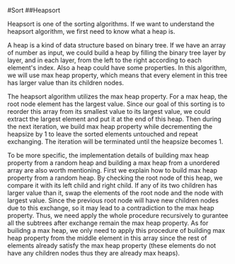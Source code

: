 #Sort
##Heapsort

Heapsort is one of the sorting algorithms. If we want to understand the heapsort algorithm, we first need to know what a heap is.

A heap is a kind of data structure based on binary tree. If we have an array of number as input, we could build a heap by filling the binary tree layer by layer, and in each layer, from the left to the right according to each element's index.
Also a heap could have some properties. In this algorithm, we will use max heap property, which means that every element in this tree has larger value than its children nodes. 
 
The heapsort algorithm utilizes the max heap property. For a max heap, the root node element has the largest value. Since our goal of this sorting is to reorder this array from its smallest value to its largest value, we could extract the largest element and put it at the end of this heap. Then during the next iteration, we build max heap property while decrementing the heapsize by 1 to leave the sorted elements untouched and repeat exchanging. The iteration will be terminated until the heapsize becomes 1.

To be more specific, the implementation details of building max heap property from a random heap and building a max heap from a unordered array are also worth mentioning. First we explain how to build max heap property from a random heap. By checking the root node of this heap, we compare it with its left child and right child. If any of its two children has larger value than it, swap the elements of the root node and the node with largest value. Since the previous root node will have new children nodes due to this exchange, so it may lead to a contradiction to the max heap property. Thus, we need apply the whole procedure recursively to gurantee all the subtrees after exchange remain the max heap property. As for builidng a max heap, we only need to apply this procedure of building max heap property from the middle element in this array since the rest of elements already satisfy the max heap property (these elements do not have any children nodes thus they are already max heaps).   
